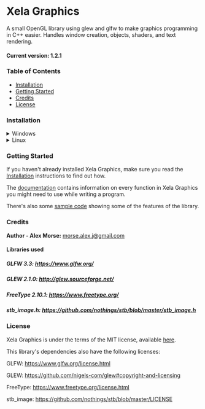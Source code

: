 # Xela Graphics
A small OpenGL library using glew and glfw to make graphics programming in C++ easier.
Handles window creation, objects, shaders, and text rendering.

#### Current version: 1.2.1

### Table of Contents
* [Installation](#installation)
* [Getting Started](#getting-started)
* [Credits](#credits)
* [License](#license)

### Installation
<details>
  <summary>Windows</summary>
 
* Go to releases and download the latest release of XelaGraphics.
* Unzip the file in it's own folder.
* Link XelaGraphics, Glfw, Glew, and Freetype to your project.
  * The version of glfw, glew, and freetype that I used when compiling that version of XelaGraphics is included in the release for convenience, but if you would like a more updated version of any of these libraries you will have to install them yourself. Links to their websites is [here](#libraries-used)
  
  * The following instructions explain how to set this up with Visual Studio 2019, but similar steps would be used for any IDE. If you're unsure what to do, try searching for how to install libraries with your IDE of choice using Google.
    * When you're in your project on Visual Studio, on the right side should be Solution Explorer. Under the Solution (name) should be the name of your project.
    * Right click the name of your project and select Properties.
    * In the properties window, select C/C++ -> General.
    * Click Additional Include Directories, then click the down arrow on the right side and select edit.
      * Add the path to xelagraphics_(version)_(x86/x64)/xelagraphics/include
        * If you're targeting 32-bit systems, use the folder with x86. If you're targeting 64-bit systems, use the folder with x64.
      * Add the path to xelagraphics_(version)_(x86/x64)/glfw_(version)/include
        * If you've downloaded a different version of glfw, use that folder's path instead.
      * Add the path to xelagraphics_(version)_(x86/x64)/glew_(version)/include
        * If you've downloaded a different version of glew, use that folder's path instead.
      * Add the path to xelagraphics_(version)_(x84/x64)/freetype_(version)/include
        * If you've downloaded a different version of freetype, use that folder's path instead.
      * Select OK.
    * Go to Linker -> General.
    * Click Additional Library Directories, then click the down arrow on the right side and select edit.
      * Add the path to xelagraphics_(version)_(x86/x64)/xelagraphics/lib
      * Add the path to xelagraphics_(version)_(x86/x64)/glfw_(version)/lib-vc2019
      * Add the path to xelagraphics_(version)_(x86/x64)/glew_(version)/(x86/x64)
      * Add the path to xelagraphics_(version)_(x86/x64)/freetype_(version)/(win32/win64)
      * Select OK.
    * Go to Linker -> Input
    * Click Additional Dependencies, then click the down arrow on the right side and select edit.
      * Add the following library names to the list:
        * opengl32.lib
        * glew32.lib
        * glfw3.lib
        * freetype.lib
        * xelagraphics.lib
      * Select OK.
    * Make sure all the DLLs are copied to the same folder your program's EXE file will be located in
      * xelagraphics.dll: xelagraphics_(version)_(x86,x64)/xelagraphics/lib
      * glfw3.dll: xelagraphics_(version)_(x86/x64)/glfw_(version)/lib-vc2019
      * glew32.dll: xelagraphics_(version)_(x86/x64)/glew_(version)/(x86/x64)
      * freetype.dll: xelagraphics_(version)_(x86/x64)/freetype_(version)/(win32/win64)
    * Click apply.
* You're done! You can now use Xela Graphics in your project.
* When including header files from XelaGraphics in your project, be sure to prefix header file names with xela/graphics/
  * Such as `#include <xela/graphics/XelaGraphics.h>`
</details>

<details>
  <summary>Linux</summary>
 
  * Open a terminal in a new folder.
  * Make sure glfw, glew, and freetype2 are all installed on your computer.
  * `git clone https://github.com/XelaSpirit/Xela-Graphics.git`
  * `cd Xela-Graphics`
  * `sudo ./install`
    * This will compile XelaGraphics and put the proper files for XelaGraphics in /usr/lib and /usr/include.
    * Header files will be in /usr/include/xela/graphics, so in your programs make sure to prefix header includes with xela/graphics.
      * Such as `#include <xela/graphics/XelaGraphics.h>`
  * When compiling a program that uses XelaGraphics, link XelaGraphics and its dependencies.
    * With G++, this would look like `g++ -I/usr/include/freetype2 <Source files> -lxelagraphics -lglfw -lGLEW -lfreetype`

</details>

### Getting Started
If you haven't already installed Xela Graphics, make sure you read the [Installation](#installation) instructions to find out how.

The [documentation](Doc.md) contains information on every function in Xela Graphics you might need to use while writing a program.

There's also some [sample code](sample) showing some of the features of the library.

### Credits
**Author - Alex Morse:** morse.alex.j@gmail.com

#### Libraries used

##### GLFW 3.3: https://www.glfw.org/

##### GLEW 2.1.0: http://glew.sourceforge.net/

##### FreeType 2.10.1: https://www.freetype.org/

##### stb_image.h: https://github.com/nothings/stb/blob/master/stb_image.h

### License
Xela Graphics is under the terms of the MIT license, available [here](LICENSE.md).

This library's dependencies also have the following licenses:

GLFW: https://www.glfw.org/license.html

GLEW: https://github.com/nigels-com/glew#copyright-and-licensing

FreeType: https://www.freetype.org/license.html

stb_image: https://github.com/nothings/stb/blob/master/LICENSE
